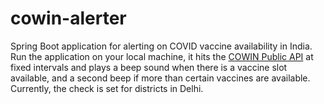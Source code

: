 # cowin-alerter
Spring Boot application for alerting on COVID vaccine availability in India. <br>
Run the application on your local machine, it hits the <a href = "https://apisetu.gov.in/public/marketplace/api/cowin">COWIN Public API</a> at fixed intervals and 
plays a beep sound when there is a vaccine slot available, and a second beep if more than certain vaccines are available.
Currently, the check is set for districts in Delhi.
